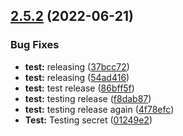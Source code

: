 ## [2.5.2](https://github.com/leonimurilo/test-publish-ui-lib/compare/v2.5.1...v2.5.2) (2022-06-21)


### Bug Fixes

* **test:** releasing ([37bcc72](https://github.com/leonimurilo/test-publish-ui-lib/commit/37bcc7239da5a245a70fd84cf85a698fce231002))
* **test:** releasing ([54ad416](https://github.com/leonimurilo/test-publish-ui-lib/commit/54ad416dd1e78a742899d965dd7890a80a34b559))
* **test:** test release ([86bff5f](https://github.com/leonimurilo/test-publish-ui-lib/commit/86bff5fd9e7e9929cad6d07c1133e614c54700a0))
* **test:** testing release ([f8dab87](https://github.com/leonimurilo/test-publish-ui-lib/commit/f8dab87ee9370f35fd6265ace74ee43a0f50fecf))
* **test:** testing release again ([4f78efc](https://github.com/leonimurilo/test-publish-ui-lib/commit/4f78efcf1d62336f3ebc8f6c3b34be471853a5c5))
* **Test:** Testing secret ([01249e2](https://github.com/leonimurilo/test-publish-ui-lib/commit/01249e22cea072c9aa84ec539e0ef34cf150ccc6))
